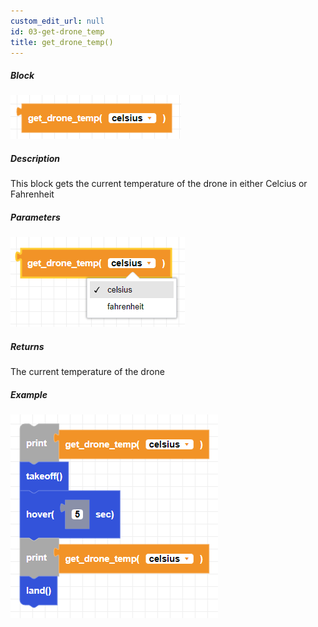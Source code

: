 ```yaml
---
custom_edit_url: null
id: 03-get-drone_temp
title: get_drone_temp()
---
```


##### Block

![drone temp image](get_drone_temp.png)

##### Description

This block gets the current temperature of the drone in either Celcius or Fahrenheit

##### Parameters

![drone temp params](get_drone_temp_params.png)

##### Returns

The current temperature of the drone

##### Example

![drone temp example](get_drone_temp_example.png)
